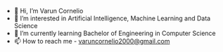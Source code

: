 - 👋 Hi, I’m Varun Cornelio
- 👀 I’m interested in Artificial Intelligence, Machine Learning and Data Science
- 🌱 I’m currently learning Bachelor of Engineering in Computer Science
- 📫 How to reach me - varuncornelio2000@gmail.com

<!---
varuncornelio/varuncornelio is a ✨ special ✨ repository because its `README.md` (this file) appears on your GitHub profile.
You can click the Preview link to take a look at your changes.
--->
